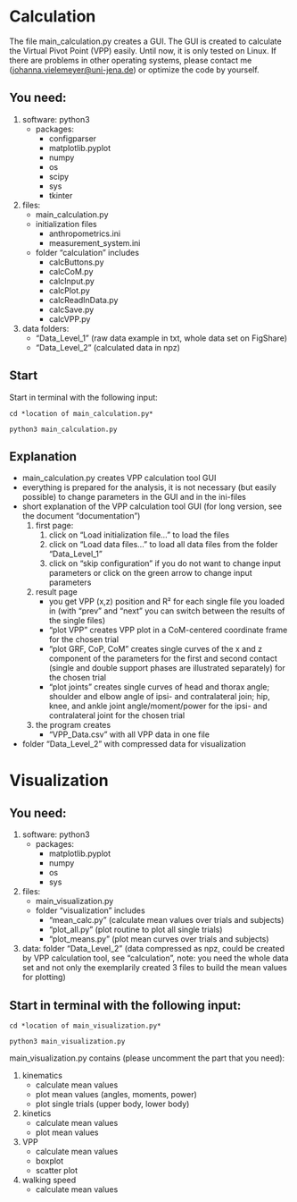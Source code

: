 # Calculation


The file main_calculation.py creates a GUI. The GUI is created to calculate the Virtual Pivot Point (VPP) easily. Until now, it is only tested on Linux. If there are problems in other operating systems, please contact me (johanna.vielemeyer@uni-jena.de) or optimize the code by yourself.


## You need:
1. software: python3
	- packages:
		- configparser
		- matplotlib.pyplot
		- numpy
		- os
		- scipy
		- sys
		- tkinter
2. files:
	- main_calculation.py
	- initialization files
		- anthropometrics.ini
		- measurement_system.ini
	- folder “calculation” includes
		- calcButtons.py
		- calcCoM.py
		- calcInput.py
		- calcPlot.py
		- calcReadInData.py
		- calcSave.py
		- calcVPP.py
3. data folders:
	-  “Data_Level_1” (raw data example in txt, whole data set on FigShare)
	-  “Data_Level_2” (calculated data in npz) 
      
## Start 

Start in terminal with the following input:

`cd *location of main_calculation.py*`

`python3 main_calculation.py`

## Explanation

- main_calculation.py creates VPP calculation tool GUI
- everything is prepared for the analysis, it is not necessary (but easily possible) to change parameters in the GUI and in the ini-files
- short explanation of the VPP calculation tool GUI (for long version, see the document “documentation”)
	1. first page: 
		1. click on “Load initialization file…” to load the files
		2. click on “Load data files…” to load all data files from the folder “Data_Level_1”
		3. click on “skip configuration” if you do not want to change input parameters or click on the green arrow to change input parameters
	2. result page
		- you get VPP (x,z) position and R² for each single file you loaded in (with “prev” and “next” you can switch between the results of the single files)
		- “plot VPP” creates VPP plot in a CoM-centered coordinate frame for the chosen trial
		- “plot GRF, CoP, CoM” creates single curves of the x and z component of the parameters for the first and second contact (single and double support phases are illustrated separately) for the chosen trial
		- “plot joints” creates single curves of head and thorax angle; shoulder and elbow angle of ipsi- and contralateral join; hip, knee, and ankle joint angle/moment/power for the ipsi- and contralateral joint for the chosen trial
	3. the program creates 
		- “VPP_Data.csv” with all VPP data in one file
- folder “Data_Level_2” with compressed data for visualization


# Visualization

## You need:
1.  software: python3
	- packages:
		- matplotlib.pyplot
		- numpy
		- os
		- sys
2. files:
	- main_visualization.py
	- folder “visualization” includes
		-  “mean_calc.py” (calculate mean values over trials and subjects)
		- “plot_all.py” (plot routine to plot all single trials)
		-  “plot_means.py” (plot  mean curves over trials and subjects)
3. data: folder “Data_Level_2” (data compressed as npz, could be created by VPP calculation tool, see “calculation”, note: you need the whole data set and not only the exemplarily created 3 files to build the mean values for plotting)
      
## Start in terminal with the following input:

`cd *location of main_visualization.py*`

`python3 main_visualization.py`

main_visualization.py contains (please uncomment the part that you need):
1. kinematics
	- calculate mean values
	- plot mean values (angles, moments, power)
	- plot single trials (upper body, lower body)
2. kinetics
	- calculate mean values
	- plot mean values
3. VPP
	- calculate mean values
	- boxplot
	- scatter plot
4. walking speed
	- calculate mean values


